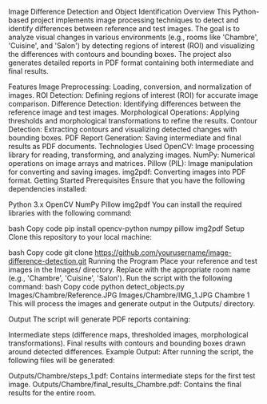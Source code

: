 Image Difference Detection and Object Identification
Overview
This Python-based project implements image processing techniques to detect and identify differences between reference and test images. The goal is to analyze visual changes in various environments (e.g., rooms like 'Chambre', 'Cuisine', and 'Salon') by detecting regions of interest (ROI) and visualizing the differences with contours and bounding boxes. The project also generates detailed reports in PDF format containing both intermediate and final results.

Features
Image Preprocessing: Loading, conversion, and normalization of images.
ROI Detection: Defining regions of interest (ROI) for accurate image comparison.
Difference Detection: Identifying differences between the reference image and test images.
Morphological Operations: Applying thresholds and morphological transformations to refine the results.
Contour Detection: Extracting contours and visualizing detected changes with bounding boxes.
PDF Report Generation: Saving intermediate and final results as PDF documents.
Technologies Used
OpenCV: Image processing library for reading, transforming, and analyzing images.
NumPy: Numerical operations on image arrays and matrices.
Pillow (PIL): Image manipulation for converting and saving images.
img2pdf: Converting images into PDF format.
Getting Started
Prerequisites
Ensure that you have the following dependencies installed:

Python 3.x
OpenCV
NumPy
Pillow
img2pdf
You can install the required libraries with the following command:

bash
Copy code
pip install opencv-python numpy pillow img2pdf
Setup
Clone this repository to your local machine:

bash
Copy code
git clone https://github.com/yourusername/image-difference-detection.git
Running the Program
Place your reference and test images in the Images/<room> directory. Replace <room> with the appropriate room name (e.g., 'Chambre', 'Cuisine', 'Salon').
Run the script with the following command:
bash
Copy code
python detect_objects.py Images/Chambre/Reference.JPG Images/Chambre/IMG_1.JPG Chambre 1
This will process the images and generate output in the Outputs/<room> directory.

Output
The script will generate PDF reports containing:

Intermediate steps (difference maps, thresholded images, morphological transformations).
Final results with contours and bounding boxes drawn around detected differences.
Example Output:
After running the script, the following files will be generated:

Outputs/Chambre/steps_1.pdf: Contains intermediate steps for the first test image.
Outputs/Chambre/final_results_Chambre.pdf: Contains the final results for the entire room.
